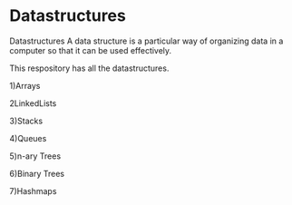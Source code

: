 # Datastructures
Datastructures
 A data structure is a particular way of organizing data in a computer so that it can be used effectively.
 
  This respository has all the datastructures.
  
  1)Arrays
  
  2LinkedLists
  
  3)Stacks
  
  4)Queues
  
  5)n-ary Trees
  
  6)Binary Trees
  
  7)Hashmaps
 
  
  

